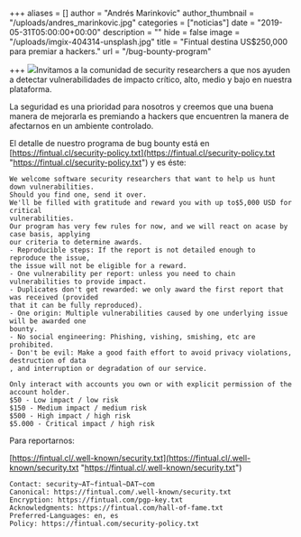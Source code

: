 +++
aliases = []
author = "Andrés Marinkovic"
author_thumbnail = "/uploads/andres_marinkovic.jpg"
categories = ["noticias"]
date = "2019-05-31T05:00:00+00:00"
description = ""
hide = false
image = "/uploads/imgix-404314-unsplash.jpg"
title = "Fintual destina US$250,000 para premiar a hackers."
url = "/bug-bounty-program"

+++
![](/uploads/imgix-404314-unsplash.jpg)Invitamos a la comunidad de security researchers a que nos ayuden a detectar vulnerabilidades de impacto crítico, alto, medio y bajo en nuestra plataforma.

La seguridad es una prioridad para nosotros y creemos que una buena manera de mejorarla es premiando a hackers que encuentren la manera de afectarnos en un ambiente controlado.

El detalle de nuestro programa de bug bounty está en [https://fintual.cl/security-policy.txt](https://fintual.cl/security-policy.txt "https://fintual.cl/security-policy.txt") y es éste:

    We welcome software security researchers that want to help us hunt down vulnerabilities.
    Should you find one, send it over. 
    We'll be filled with gratitude and reward you with up to$5,000 USD for critical 
    vulnerabilities.
    Our program has very few rules for now, and we will react on acase by case basis, applying 
    our criteria to determine awards.
    - Reproducible steps: If the report is not detailed enough to reproduce the issue, 
    the issue will not be eligible for a reward.
    - One vulnerability per report: unless you need to chain vulnerabilities to provide impact.
    - Duplicates don't get rewarded: we only award the first report that was received (provided 
    that it can be fully reproduced).
    - One origin: Multiple vulnerabilities caused by one underlying issue will be awarded one 
    bounty.
    - No social engineering: Phishing, vishing, smishing, etc are prohibited.
    - Don't be evil: Make a good faith effort to avoid privacy violations, destruction of data
    , and interruption or degradation of our service. 
    
    Only interact with accounts you own or with explicit permission of the account holder.
    $50 - Low impact / low risk
    $150 - Medium impact / medium risk
    $500 - High impact / high risk
    $5.000 - Critical impact / high risk

Para reportarnos:

[https://fintual.cl/.well-known/security.txt](https://fintual.cl/.well-known/security.txt "https://fintual.cl/.well-known/security.txt")

    Contact: security~AT~fintual~DAT~com
    Canonical: https://fintual.com/.well-known/security.txt
    Encryption: https://fintual.com/pgp-key.txt
    Acknowledgments: https://fintual.com/hall-of-fame.txt
    Preferred-Languages: en, es
    Policy: https://fintual.com/security-policy.txt